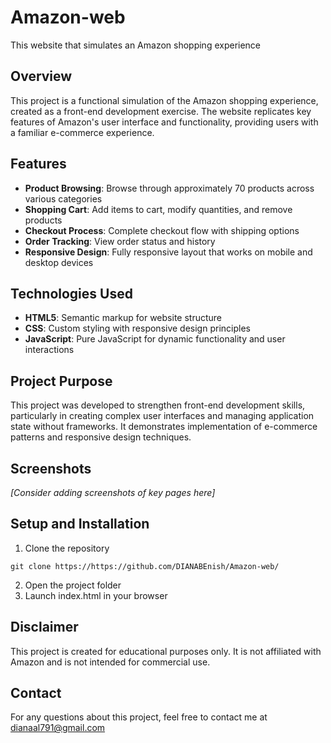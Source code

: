 # Amazon-web
This website that simulates an Amazon shopping experience

## Overview
This project is a functional simulation of the Amazon shopping experience, created as a front-end development exercise. The website replicates key features of Amazon's user interface and functionality, providing users with a familiar e-commerce experience.

## Features
- **Product Browsing**: Browse through approximately 70 products across various categories
- **Shopping Cart**: Add items to cart, modify quantities, and remove products
- **Checkout Process**: Complete checkout flow with shipping options
- **Order Tracking**: View order status and history
- **Responsive Design**: Fully responsive layout that works on mobile and desktop devices

## Technologies Used
- **HTML5**: Semantic markup for website structure
- **CSS**: Custom styling with responsive design principles
- **JavaScript**: Pure JavaScript for dynamic functionality and user interactions

## Project Purpose
This project was developed to strengthen front-end development skills, particularly in creating complex user interfaces and managing application state without frameworks. It demonstrates implementation of e-commerce patterns and responsive design techniques.

## Screenshots
*[Consider adding screenshots of key pages here]*

## Setup and Installation
1. Clone the repository
```
git clone https://https://github.com/DIANABEnish/Amazon-web/
```
2. Open the project folder
3. Launch index.html in your browser


## Disclaimer
This project is created for educational purposes only. It is not affiliated with Amazon and is not intended for commercial use.

## Contact
For any questions about this project, feel free to contact me at dianaal791@gmail.com
